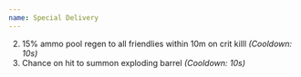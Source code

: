 ```yaml
---
name: Special Delivery
---
```


2. 15% ammo pool regen to all friendlies within 10m on crit killl *(Cooldown: 10s)*
3. Chance on hit to summon exploding barrel *(Cooldown: 10s)*
